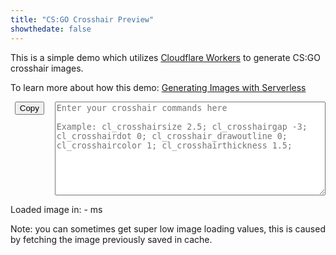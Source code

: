 ```yaml
---
title: "CS:GO Crosshair Preview"
showthedate: false
---
```


This is a simple demo which utilizes [Cloudflare Workers](https://workers.cloudflare.com/) to generate CS:GO crosshair
images.

To learn more about how this demo: [Generating Images with Serverless](/posts/generating-images-with-serverless/)

<div style="display: flex; gap: 10px;">
<div style="width: 70px; height: 70px; text-align: center;"><img id="image"><button id="copy" onclick="copyLink()">Copy</button></div>
<textarea id="input" style="height: 150px; width: 99%; resize: vertical; flex-grow: 1;" placeholder="Enter your crosshair commands here&#10;&#10;Example: cl_crosshairsize 2.5; cl_crosshairgap -3; cl_crosshairdot 0; cl_crosshair_drawoutline 0; cl_crosshaircolor 1; cl_crosshairthickness 1.5;  " oninput="updatePreview()"></textarea>
</div>
<p id="latency">Loaded image in: - ms</p>

Note: you can sometimes get super low image loading values, this is caused by fetching the image previously saved in
cache.

<script src="/js/csgo-crosshair-demo.js?v=1.0.1"></script>
